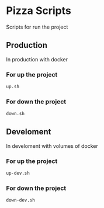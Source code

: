 # Pizza Scripts

Scripts for run the project

## Production

In production with docker

### For up the project

```bash
up.sh
```

### For down the project

```bash
down.sh
```

## Develoment

In develoment with volumes of docker

### For up the project

```bash
up-dev.sh
```

### For down the project

```bash
down-dev.sh
```
